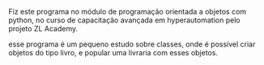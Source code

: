 Fiz este programa no módulo de programação orientada a objetos com python, no curso de
capacitação avançada em hyperautomation pelo projeto ZL Academy.

esse programa é um pequeno estudo sobre classes, onde é possível criar objetos do tipo livro,
e popular uma livraria com esses objetos.
